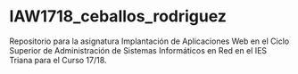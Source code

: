 # IAW1718_ceballos_rodriguez

Repositorio para la asignatura Implantación de Aplicaciones Web en el Ciclo Superior de Administración de Sistemas Informáticos en Red en el IES Triana para el Curso 17/18.
